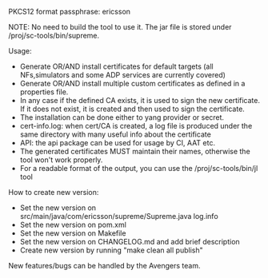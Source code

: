 PKCS12 format passphrase: ericsson

NOTE: No need to build the tool to use it. The jar file is stored under /proj/sc-tools/bin/supreme.

Usage:
 - Generate OR/AND install certificates for default targets (all NFs,simulators and some ADP services are currently covered) 
 - Generate OR/AND install multiple custom certificates as defined in a properties file.
 - In any case if the defined CA exists, it is used to sign the new certificate. If it does not exist, it is created and then used to sign the certificate.
 - The installation can be done either to yang provider or secret.
 - cert-info.log: when cert/CA is created, a log file is produced under the same directory with many useful info about the certificate
 - API: the api package can be used for usage by CI, AAT etc.
 - The generated certificates MUST maintain their names, otherwise the tool won't work properly.
 - For a readable format of the output, you can use the /proj/sc-tools/bin/jl tool
 
How to create new version:
- Set the new version on src/main/java/com/ericsson/supreme/Supreme.java log.info
- Set the new version on pom.xml
- Set the new version on Makefile
- Set the new version on CHANGELOG.md and add brief description
- Create new version by running "make clean all publish"

New features/bugs can be handled by the Avengers team.